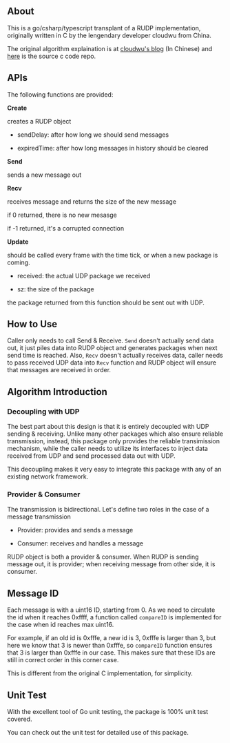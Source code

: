 ## About

This is a go/csharp/typescript transplant of a RUDP implementation, originally written in C by the lengendary developer cloudwu from China.

The original algorithm explaination is at [cloudwu's blog](http://blog.codingnow.com/2016/03/reliable_udp.html) (In Chinese)
and [here](https://github.com/cloudwu/rudp) is the source c code repo.

## APIs

The following functions are provided:

**Create**

creates a RUDP object

- sendDelay: after how long we should send messages

- expiredTime: after how long messages in history should be cleared

**Send**

sends a new message out

**Recv**

receives message and returns the size of the new message

if 0 returned, there is no new mesasge

if -1 returned, it's a corrupted connection

**Update**

should be called every frame with the time tick, or when a new package is coming.

- received: the actual UDP package we received

- sz: the size of the package

the package returned from this function should be sent out with UDP.

## How to Use

Caller only needs to call Send & Receive. `Send` doesn't actually send data out, it just piles data into RUDP object and generates packages when next send time is reached. Also, `Recv` doesn't actually receives data, caller needs to pass received UDP data into `Recv` function and RUDP object will ensure that messages are received in order.

## Algorithm Introduction

### Decoupling with UDP

The best part about this design is that it is entirely decoupled with UDP sending & receiving. Unlike many other packages which also ensure reliable transmission, instead, this package only provides the reliable transimission mechanism, while the caller needs to utilize its interfaces to inject data received from UDP and send processed data out with UDP.

This decoupling makes it very easy to integrate this package with any of an existing network framework.

### Provider & Consumer

The transmission is bidirectional. Let's define two roles in the case of a message transmission

- Provider: provides and sends a message

- Consumer: receives and handles a message

RUDP object is both a provider & consumer. When RUDP is sending message out, it is provider; when receiving message from other side, it is consumer.

## Message ID

Each message is with a uint16 ID, starting from 0. As we need to circulate the id when it reaches 0xffff, a function called `compareID` is implemented for the case when id reaches max uint16.

For example, if an old id is 0xfffe, a new id is 3, 0xfffe is larger than 3, but here we know that 3 is newer than 0xfffe, so `compareID` function ensures that 3 is larger than 0xfffe in our case. This makes sure that these IDs are still in correct order in this corner case.

This is different from the original C implementation, for simplicity.

## Unit Test

With the excellent tool of Go unit testing, the package is 100% unit test covered.

You can check out the unit test for detailed use of this package.
